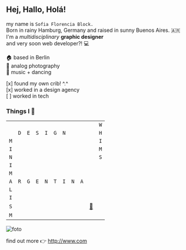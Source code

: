 <h2> Hej, Hallo, Holá! </h3>

my name is ```Sofia Florencia Block.```  <br> Born in rainy Hamburg, Germany and raised in sunny Buenos Aires. 🇦🇷 <br>
I'm a *_multidisciplinary_* **graphic designer** <br>
and very soon  web developer?! 💻  <br> 

🏠 based in Berlin <br>
💞 analog photography <br>
💃 music + dancing 

[x] found my own crib! ^.^ <br>
[x] worked in a design agency <br>
[ ] worked in tech <br>

<h3>Things I 💜 </h3>

| | | | | | || || | |
| - | - | - | - | - | - | - | - | - | - | - |
| | | | | | | | | | |`W`|
| |`D`|`E`|`S`|`I`|`G`|`N`| | | |`H`|
|`M`| | | | | | | | | |`I`|
|`I`| | | | | | | | | |`M`|
|`N`| | | | | | | | | |`S`|
|`I`| | | | | | | | | | |
|`M`| | | | | | | | | | |
|`A`|`R`|`G`|`E`|`N`|`T`|`I`|`N`|`A`| | |
|`L`| | | | | | | | | | |
|`I`| | | | | | | | | | |
|`S`| | | | | | | | |[📸](https://www.instagram.com/fleurfromtheblock/)| |
|`M`| | | | | | | | | | |


![foto](https://images.pexels.com/photos/2983214/pexels-photo-2983214.jpeg?auto=compress&cs=tinysrgb&w=1260&h=750&dpr=1)

find out more 👉 <http://www.com>


